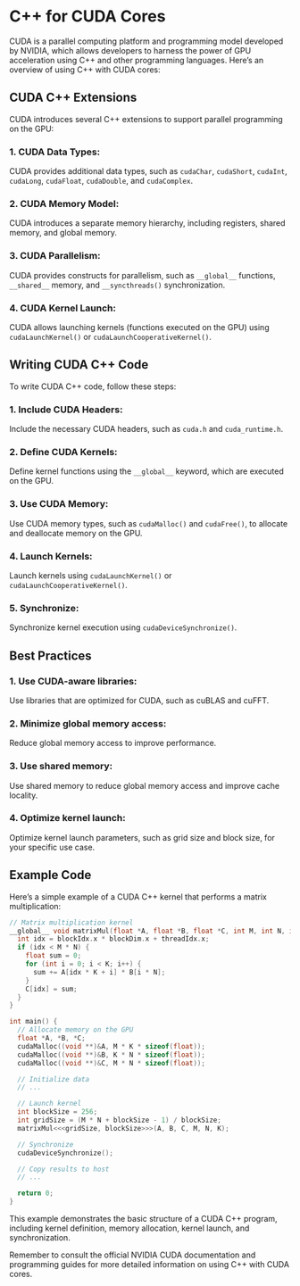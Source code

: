 # C++ for CUDA Cores
CUDA is a parallel computing platform and programming model developed by NVIDIA, which allows developers to harness the power of GPU acceleration using C++ and other programming languages. Here’s an overview of using C++ with CUDA cores:

## CUDA C++ Extensions

CUDA introduces several C++ extensions to support parallel programming on the GPU:

### 1. CUDA Data Types: 
CUDA provides additional data types, such as `cudaChar`, `cudaShort`, `cudaInt`, `cudaLong`, `cudaFloat`, `cudaDouble`, and `cudaComplex`.

### 2. CUDA Memory Model: 
CUDA introduces a separate memory hierarchy, including registers, shared memory, and global memory.

### 3. CUDA Parallelism: 
CUDA provides constructs for parallelism, such as `__global__` functions, `__shared__` memory, and `__syncthreads()` synchronization.

### 4. CUDA Kernel Launch: 
CUDA allows launching kernels (functions executed on the GPU) using `cudaLaunchKernel()` or `cudaLaunchCooperativeKernel()`.

## Writing CUDA C++ Code

To write CUDA C++ code, follow these steps:

### 1. Include CUDA Headers: 
Include the necessary CUDA headers, such as `cuda.h` and `cuda_runtime.h`.

### 2. Define CUDA Kernels: 
Define kernel functions using the `__global__` keyword, which are executed on the GPU.

### 3. Use CUDA Memory: 
Use CUDA memory types, such as `cudaMalloc()` and `cudaFree()`, to allocate and deallocate memory on the GPU.

### 4. Launch Kernels: 
Launch kernels using `cudaLaunchKernel()` or `cudaLaunchCooperativeKernel()`.

### 5. Synchronize: 
Synchronize kernel execution using `cudaDeviceSynchronize()`.

## Best Practices

### 1. Use CUDA-aware libraries: 
Use libraries that are optimized for CUDA, such as cuBLAS and cuFFT.

### 2. Minimize global memory access: 
Reduce global memory access to improve performance.

### 3. Use shared memory: 
Use shared memory to reduce global memory access and improve cache locality.

### 4. Optimize kernel launch: 
Optimize kernel launch parameters, such as grid size and block size, for your specific use case.

## Example Code

Here’s a simple example of a CUDA C++ kernel that performs a matrix multiplication:

```c++
// Matrix multiplication kernel
__global__ void matrixMul(float *A, float *B, float *C, int M, int N, int K) {
  int idx = blockIdx.x * blockDim.x + threadIdx.x;
  if (idx < M * N) {
    float sum = 0;
    for (int i = 0; i < K; i++) {
      sum += A[idx * K + i] * B[i * N];
    }
    C[idx] = sum;
  }
}

int main() {
  // Allocate memory on the GPU
  float *A, *B, *C;
  cudaMalloc((void **)&A, M * K * sizeof(float));
  cudaMalloc((void **)&B, K * N * sizeof(float));
  cudaMalloc((void **)&C, M * N * sizeof(float));

  // Initialize data
  // ...

  // Launch kernel
  int blockSize = 256;
  int gridSize = (M * N + blockSize - 1) / blockSize;
  matrixMul<<<gridSize, blockSize>>>(A, B, C, M, N, K);

  // Synchronize
  cudaDeviceSynchronize();

  // Copy results to host
  // ...

  return 0;
}
```

This example demonstrates the basic structure of a CUDA C++ program, including kernel definition, memory allocation, kernel launch, and synchronization.

Remember to consult the official NVIDIA CUDA documentation and programming guides for more detailed information on using C++ with CUDA cores.
